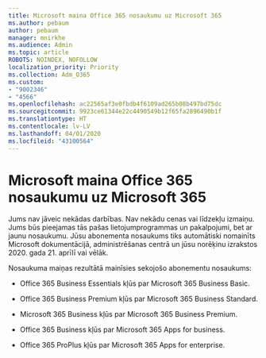 ```yaml
---
title: Microsoft maina Office 365 nosaukumu uz Microsoft 365
ms.author: pebaum
author: pebaum
manager: mnirkhe
ms.audience: Admin
ms.topic: article
ROBOTS: NOINDEX, NOFOLLOW
localization_priority: Priority
ms.collection: Adm_O365
ms.custom:
- "9002346"
- "4566"
ms.openlocfilehash: ac22565af3e0fbdb4f6109ad265b08b497bd75dc
ms.sourcegitcommit: 9923ce61344e22c4490549b12f65fa2896490b1f
ms.translationtype: HT
ms.contentlocale: lv-LV
ms.lasthandoff: 04/01/2020
ms.locfileid: "43100564"
---
```

# <a name="microsoft-is-renaming-office-365-to-microsoft-365"></a>Microsoft maina Office 365 nosaukumu uz Microsoft 365

Jums nav jāveic nekādas darbības. Nav nekādu cenas vai līdzekļu izmaiņu. Jums būs pieejamas tās pašas lietojumprogrammas un pakalpojumi, bet ar jaunu nosaukumu. Jūsu abonementa nosaukums tiks automātiski nomainīts Microsoft dokumentācijā, administrēšanas centrā un jūsu norēķinu izrakstos 2020. gada 21. aprīlī vai vēlāk.

Nosaukuma maiņas rezultātā mainīsies sekojošo abonementu nosaukums:

- Office 365 Business Essentials kļūs par Microsoft 365 Business Basic.

- Office 365 Business Premium kļūs par Microsoft 365 Business Standard.

- Microsoft 365 Business kļūs par Microsoft 365 Business Premium.

- Office 365 Business kļūs par Microsoft 365 Apps for business.

- Office 365 ProPlus kļūs par Microsoft 365 Apps for enterprise.
